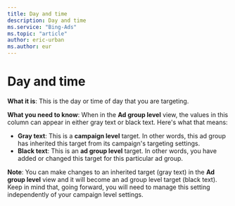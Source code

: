 ```yaml
---
title: Day and time
description: Day and time
ms.service: "Bing-Ads"
ms.topic: "article"
author: eric-urban
ms.author: eur
---
```


# Day and time

**What it is**: This is the day or time of day that you are targeting.

**What you need to know**: When in the **Ad group level** view, the values in this column can appear in either gray text or black text. Here's what that means:
- **Gray text**: This is a **campaign level** target. In other words, this ad group has inherited this target from its campaign's targeting settings.
- **Black text**: This is an **ad group level** target. In other words, you have added or changed this target for this particular ad group.

**Note**: You can make changes to an inherited target (gray text) in the **Ad group level** view and it will become an ad group level target (black text). Keep in mind that, going forward, you will need to manage this setting independently of your campaign level settings.


